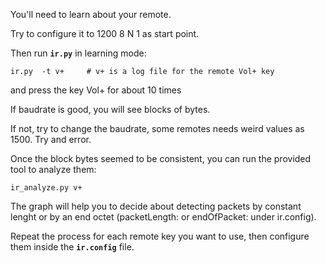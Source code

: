 You'll need to learn about your remote.

Try to configure it to 1200 8 N 1 as start point.

Then run **`ir.py`** in learning mode:

    ir.py  -t v+     # v+ is a log file for the remote Vol+ key

and press the key Vol+ for about 10 times

If baudrate is good, you will see blocks of bytes.

If not, try to change the baudrate, some remotes needs weird values as 1500. Try and error.

Once the block bytes seemed to be consistent, you can run the provided tool to analyze them:

    ir_analyze.py v+

The graph will help you to decide about detecting packets by constant lenght or by an end octet (packetLength: or endOfPacket: under ir.config).

Repeat the process for each remote key you want to use, then configure them inside the **`ir.config`** file.

